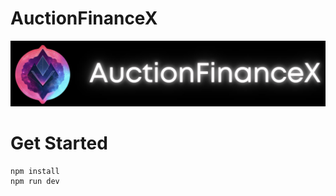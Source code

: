 # AuctionFinanceX

![AuctionFinanceX Logo](/src/assets/AuctionFinanceX.jpeg "AuctionFinanceX Logo")


# Get Started
```
npm install
npm run dev
```
